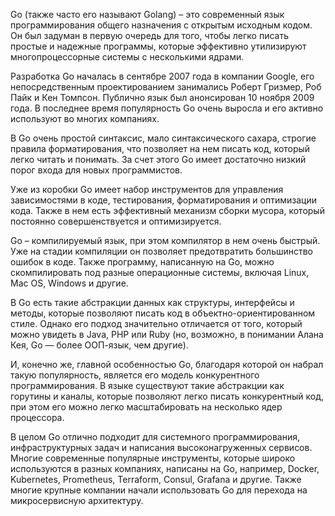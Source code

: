 
Go (также часто его называют Golang) – это современный язык программирования общего назначения с открытым исходным кодом. Он был задуман в первую очередь для того, чтобы легко писать простые и надежные программы, которые эффективно утилизируют многопроцессорные системы с несколькими ядрами.

Разработка Go началась в сентябре 2007 года в компании Google, его непосредственным проектированием занимались Роберт Гризмер, Роб Пайк и Кен Томпсон. Публично язык был анонсирован 10 ноября 2009 года. В последнее время популярность Go очень выросла и его активно используют во многих компаниях.

В Go очень простой синтаксис, мало синтаксического сахара, строгие правила форматирования, что позволяет на нем писать код, который легко читать и понимать. За счет этого Go имеет достаточно низкий порог входа для новых программистов.

Уже из коробки Go имеет набор инструментов для управления зависимостями в коде, тестирования, форматирования и оптимизации кода. Также в нем есть эффективный механизм сборки мусора, который постоянно совершенствуется и оптимизируется.

Go – компилируемый язык, при этом компилятор в нем очень быстрый. Уже на стадии компиляции он позволяет предотвратить большинство ошибок в коде. Также программу, написанную на Go, можно скомпилировать под разные операционные системы, включая Linux, Mac OS, Windows и другие.

В Go есть такие абстракции данных как структуры, интерфейсы и методы, которые позволяют писать код в объектно-ориентированном стиле. Однако его подход значительно отличается от того, который можно увидеть в Java, PHP или Ruby (но, возможно, в понимании Алана Кея, Go — более ООП-язык, чем другие).

И, конечно же, главной особенностью Go, благодаря которой он набрал такую популярность, является его модель конкурентного программирования. В языке существуют такие абстракции как горутины и каналы, которые позволяют легко писать конкурентный код, при этом его можно легко масштабировать на несколько ядер процессора.

В целом Go отлично подходит для системного программирования, инфраструктурных задач и написания высоконагруженных сервисов. Многие современные популярные инструменты, которые широко используются в разных компаниях, написаны на Go, например, Docker, Kubernetes, Prometheus, Terraform, Consul, Grafana и другие. Также многие крупные компании начали использовать Go для перехода на микросервисную архитектуру.
